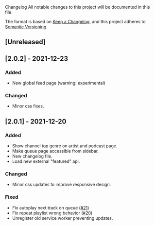 Changelog
All notable changes to this project will be documented in this file.

The format is based on [Keep a Changelog](https://keepachangelog.com/en/1.0.0/),
and this project adheres to [Semantic Versioning](https://semver.org/spec/v2.0.0.html).


## [Unreleased]

## [2.0.2] - 2021-12-23
### Added
- New global feed page (warning: experimental)

### Changed
- Minor css fixes.

## [2.0.1] - 2021-12-20
### Added
- Show channel top genre on artist and podcast page.
- Make queue page accessible from sidebar.
- New changelog file.
- Load new external "featured" api.

### Changed
- Minor css updates to improve responsive design.

### Fixed
- Fix autoplay next track on queue ([#21](https://github.com/Hound-fm/web/issues/21))
- Fix repeat playlist wrong behavior ([#20](https://github.com/Hound-fm/web/issues/20))
- Unregister old service worker preventing updates.

